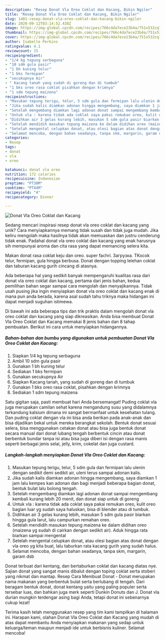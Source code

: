 ```yaml
---
description: "Resep Donat Vla Oreo Coklat dan Kacang, Bikin Ngiler"
title: "Resep Donat Vla Oreo Coklat dan Kacang, Bikin Ngiler"
slug: 1401-resep-donat-vla-oreo-coklat-dan-kacang-bikin-ngiler
date: 2020-09-12T03:14:52.438Z
image: https://img-global.cpcdn.com/recipes/766c4da7ece23b4a/751x532cq70/donat-vla-oreo-coklat-dan-kacang-foto-resep-utama.jpg
thumbnail: https://img-global.cpcdn.com/recipes/766c4da7ece23b4a/751x532cq70/donat-vla-oreo-coklat-dan-kacang-foto-resep-utama.jpg
cover: https://img-global.cpcdn.com/recipes/766c4da7ece23b4a/751x532cq70/donat-vla-oreo-coklat-dan-kacang-foto-resep-utama.jpg
author: Isabelle Perkins
ratingvalue: 4.1
reviewcount: 15
recipeingredient:
- "1/4 kg tepung serbaguna"
- "10 sdm gula pasir"
- "1 bh kuning telur"
- "1 bks fermipan"
- "secukupnya Air"
- " Kacang tanah yang sudah di goreng dan di tumbuk"
- "1 bks oreo rasa coklat pisahkan dengan krimnya"
- "1 sdm tepung maizena"
recipeinstructions:
- "Masukan tepung terigu, telur, 5 sdm gula dan fermipan lalu ulenin dengan sedikit demi sedikit air, uleni terus sampai adonan kalis."
- "Jika sudah kalis diamkan adonan hingga mengembang, saya diamkan 1 jam lalu kempes kan adonan dan bagi menjadi beberapa bagian donat, bentuk bulat lalu bolong tengah."
- "Setelah mengembang diamkan lagi adonan donat sampai mengembang kembali kurang lebih 20 menit, dan donat siap untuk di goreng"
- "Untuk vla : karena tidak ada coklat saya pakai remukan oreo, kulit oreo bagian luar yg sudah saya haluskan, bisa di blender atau di tumbuk."
- "Didihkan air 3 gelas kurang lebih, masukan 5 sdm gula pasir biarkan hingga gula larut, lalu campurkan remahan oreo."
- "Setelah mendidih masukan tepung maizena ke dalam didihan oreo (maizena yg sudah di cairkan dengan sedikit air). Aduk hingga rata biarkan sampai mengental"
- "Setelah mengental celupkan donat, atau olesi bagian atas donat dengan vla oreo yg kita buat, lalu taburkan rata kacang gurih yang sudah halus."
- "Selamat mencoba, dengan bahan seadanya, tanpa skm, margarin, garam dsb"
categories:
- Resep
tags:
- donat
- vla
- oreo

katakunci: donat vla oreo 
nutrition: 172 calories
recipecuisine: Indonesian
preptime: "PT30M"
cooktime: "PT44M"
recipeyield: "4"
recipecategory: Dinner

---
```



![Donat Vla Oreo Coklat dan Kacang](https://img-global.cpcdn.com/recipes/766c4da7ece23b4a/751x532cq70/donat-vla-oreo-coklat-dan-kacang-foto-resep-utama.jpg)

Sedang mencari inspirasi resep donat vla oreo coklat dan kacang yang unik? Cara menyiapkannya memang tidak susah dan tidak juga mudah. Jika keliru mengolah maka hasilnya tidak akan memuaskan dan justru cenderung tidak enak. Padahal donat vla oreo coklat dan kacang yang enak harusnya sih mempunyai aroma dan cita rasa yang dapat memancing selera kita.

Makan donat rasa coklat keju dan oreo. super fachri. Загрузка. TKocok telur, fermipan, gula hingga berbusa. Donat dengan topping lelehan coklat dan taburan kacang gurih cincang di atasnya.

Ada beberapa hal yang sedikit banyak mempengaruhi kualitas rasa dari donat vla oreo coklat dan kacang, pertama dari jenis bahan, kedua pemilihan bahan segar sampai cara mengolah dan menyajikannya. Tidak usah pusing jika ingin menyiapkan donat vla oreo coklat dan kacang enak di mana pun anda berada, karena asal sudah tahu triknya maka hidangan ini dapat menjadi suguhan istimewa.


Di bawah ini ada beberapa tips dan trik praktis dalam mengolah donat vla oreo coklat dan kacang yang siap dikreasikan. Anda bisa membuat Donat Vla Oreo Coklat dan Kacang memakai 8 jenis bahan dan 8 tahap pembuatan. Berikut ini cara untuk menyiapkan hidangannya.

<!--inarticleads1-->

##### Bahan-bahan dan bumbu yang digunakan untuk pembuatan Donat Vla Oreo Coklat dan Kacang:

1. Siapkan 1/4 kg tepung serbaguna
1. Ambil 10 sdm gula pasir
1. Gunakan 1 bh kuning telur
1. Sediakan 1 bks fermipan
1. Gunakan secukupnya Air
1. Siapkan  Kacang tanah, yang sudah di goreng dan di tumbuk
1. Gunakan 1 bks oreo rasa coklat, pisahkan dengan krimnya
1. Sediakan 1 sdm tepung maizena


Satu gigitan saja, pasti membuat hari Anda bersemangat! Puding coklat vla juga merupakan camilan sehat karena mengandung susu yang didalamnya terkandung kalsium dimana ini sangat bermanfaat untuk kesehatan tulang. Dan puding coklat dengan vla ini bisa anda berikan pada anak-anak dan bisa dijadikan bekal untuk mereka berangkat sekolah. Bentuk donat sesuai selera, bisa menggunakan cetakan donat atau bisa juga bentuk donat secara manual dari donat lubang tengah berbentuk cincin atau donat berbentuk bundar tanpa isi atau bisa juga diberi isi dengan rasa manis seperti berbagai jenis selai, jelly, krim, cokelat dan juga custard. 

<!--inarticleads2-->

##### Langkah-langkah menyiapkan Donat Vla Oreo Coklat dan Kacang:

1. Masukan tepung terigu, telur, 5 sdm gula dan fermipan lalu ulenin dengan sedikit demi sedikit air, uleni terus sampai adonan kalis.
1. Jika sudah kalis diamkan adonan hingga mengembang, saya diamkan 1 jam lalu kempes kan adonan dan bagi menjadi beberapa bagian donat, bentuk bulat lalu bolong tengah.
1. Setelah mengembang diamkan lagi adonan donat sampai mengembang kembali kurang lebih 20 menit, dan donat siap untuk di goreng
1. Untuk vla : karena tidak ada coklat saya pakai remukan oreo, kulit oreo bagian luar yg sudah saya haluskan, bisa di blender atau di tumbuk.
1. Didihkan air 3 gelas kurang lebih, masukan 5 sdm gula pasir biarkan hingga gula larut, lalu campurkan remahan oreo.
1. Setelah mendidih masukan tepung maizena ke dalam didihan oreo (maizena yg sudah di cairkan dengan sedikit air). Aduk hingga rata biarkan sampai mengental
1. Setelah mengental celupkan donat, atau olesi bagian atas donat dengan vla oreo yg kita buat, lalu taburkan rata kacang gurih yang sudah halus.
1. Selamat mencoba, dengan bahan seadanya, tanpa skm, margarin, garam dsb


Donat terbuat dari kentang, dan bertaburkan coklat dan kacang diatas nye. Sajian donat yang sangat manis dibalut dengan toping coklat serta stoberi yang nikmat dan mantap. Resep Cara Membuat Donat - Donat merupakan nama makanan yang berbentuk bulat serta berlubang di tengah. Dari beragam bentuk donat, donat kentang yaitu yang paling populer serta tersebar luas, dan bahkan juga merk seperti Dunkin Donuts dan J. Donat vla durian mungkin terdengar asing bagi Anda, tetapi donat ini sebenarnya cukup lezat! 

Terima kasih telah menggunakan resep yang tim kami tampilkan di halaman ini. Harapan kami, olahan Donat Vla Oreo Coklat dan Kacang yang mudah di atas dapat membantu Anda menyiapkan makanan yang sedap untuk keluarga/teman maupun menjadi ide untuk berbisnis kuliner. Selamat mencoba!
